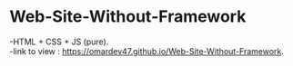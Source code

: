 # Web-Site-Without-Framework
-HTML + CSS + JS (pure). <br>
-link to view : <https://omardev47.github.io/Web-Site-Without-Framework>.
